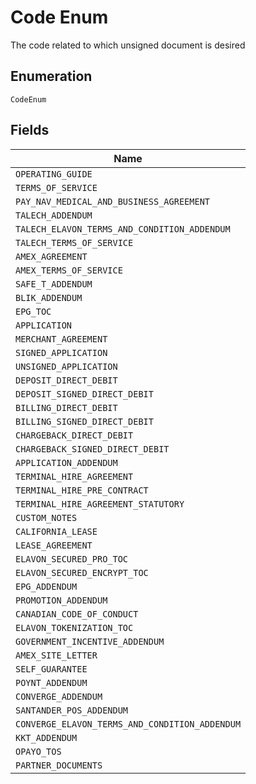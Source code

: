 
# Code Enum

The code related to which unsigned document is desired

## Enumeration

`CodeEnum`

## Fields

| Name |
|  --- |
| `OPERATING_GUIDE` |
| `TERMS_OF_SERVICE` |
| `PAY_NAV_MEDICAL_AND_BUSINESS_AGREEMENT` |
| `TALECH_ADDENDUM` |
| `TALECH_ELAVON_TERMS_AND_CONDITION_ADDENDUM` |
| `TALECH_TERMS_OF_SERVICE` |
| `AMEX_AGREEMENT` |
| `AMEX_TERMS_OF_SERVICE` |
| `SAFE_T_ADDENDUM` |
| `BLIK_ADDENDUM` |
| `EPG_TOC` |
| `APPLICATION` |
| `MERCHANT_AGREEMENT` |
| `SIGNED_APPLICATION` |
| `UNSIGNED_APPLICATION` |
| `DEPOSIT_DIRECT_DEBIT` |
| `DEPOSIT_SIGNED_DIRECT_DEBIT` |
| `BILLING_DIRECT_DEBIT` |
| `BILLING_SIGNED_DIRECT_DEBIT` |
| `CHARGEBACK_DIRECT_DEBIT` |
| `CHARGEBACK_SIGNED_DIRECT_DEBIT` |
| `APPLICATION_ADDENDUM` |
| `TERMINAL_HIRE_AGREEMENT` |
| `TERMINAL_HIRE_PRE_CONTRACT` |
| `TERMINAL_HIRE_AGREEMENT_STATUTORY` |
| `CUSTOM_NOTES` |
| `CALIFORNIA_LEASE` |
| `LEASE_AGREEMENT` |
| `ELAVON_SECURED_PRO_TOC` |
| `ELAVON_SECURED_ENCRYPT_TOC` |
| `EPG_ADDENDUM` |
| `PROMOTION_ADDENDUM` |
| `CANADIAN_CODE_OF_CONDUCT` |
| `ELAVON_TOKENIZATION_TOC` |
| `GOVERNMENT_INCENTIVE_ADDENDUM` |
| `AMEX_SITE_LETTER` |
| `SELF_GUARANTEE` |
| `POYNT_ADDENDUM` |
| `CONVERGE_ADDENDUM` |
| `SANTANDER_POS_ADDENDUM` |
| `CONVERGE_ELAVON_TERMS_AND_CONDITION_ADDENDUM` |
| `KKT_ADDENDUM` |
| `OPAYO_TOS` |
| `PARTNER_DOCUMENTS` |

